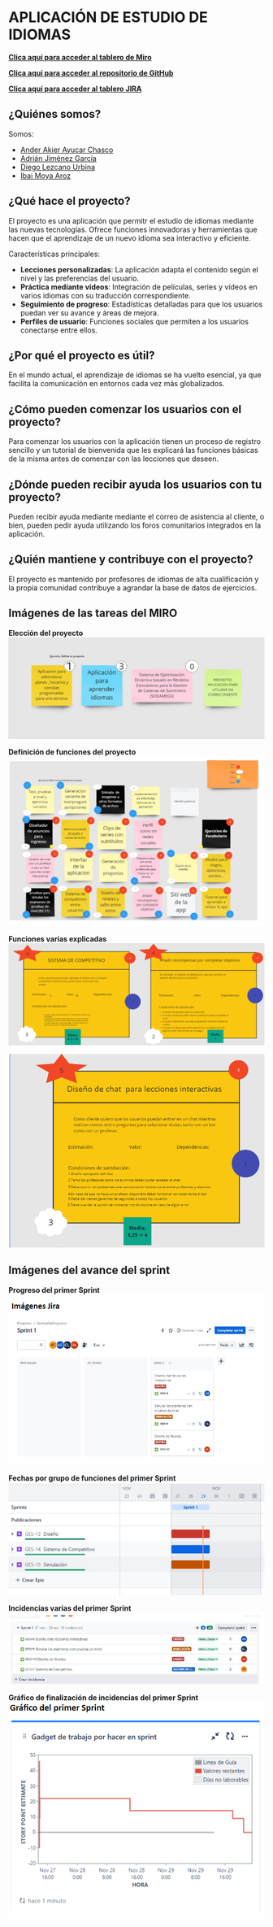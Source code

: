 # APLICACIÓN DE ESTUDIO DE IDIOMAS

[**Clica aquí para acceder al tablero de Miro**](https://miro.com/app/board/uXjVNUnKKi0=/)

[**Clica aquí para acceder al repositorio de GitHub**](https://github.com/ima1013/GESPRO)

[**Clica aquí para acceder al tablero JIRA**](https://alu-ajg1005.atlassian.net/jira/software/projects/GES/boards/2)

## ¿Quiénes somos?

Somos:
  - [Ander Akier Ayucar Chasco](mailto:aaa1042@alu.ubu.es)
  - [Adrián Jiménez García](mailto:ajg1005@alu.ubu.es)
  - [Diego Lezcano Urbina](mailto:dlu1001@alu.ubu.es)
  - [Ibai Moya Aroz](mailto:ima1013@alu.ubu.es)

## ¿Qué hace el proyecto?

El proyecto es una aplicación que permitr el estudio de idiomas mediante las nuevas tecnologías. Ofrece funciones 
innovadoras y herramientas que hacen que el aprendizaje de un nuevo idioma sea interactivo y eficiente.

Características principales:
- **Lecciones personalizadas**: La aplicación adapta el contenido según el nivel y las preferencias del usuario.
- **Práctica mediante vídeos**: Integración de películas, series y vídeos en varios idiomas con su traducción correspondiente.
- **Seguimiento de progreso**: Estadísticas detalladas para que los usuarios puedan ver su avance y áreas de mejora.
- **Perfiles de usuario**: Funciones sociales que permiten a los usuarios conectarse entre ellos.

## ¿Por qué el proyecto es útil?

En el mundo actual, el aprendizaje de idiomas se ha vuelto esencial, ya que facilita la comunicación en entornos cada vez 
más globalizados. 

## ¿Cómo pueden comenzar los usuarios con el proyecto?

Para comenzar los usuarios con la aplicación tienen un proceso de registro sencillo y un tutorial de bienvenida que les 
explicará las funciones básicas de la misma antes de comenzar con las lecciones que deseen.

## ¿Dónde pueden recibir ayuda los usuarios con tu proyecto?

Pueden recibir ayuda mediante mediante el correo de asistencia al cliente, o bien, pueden pedir ayuda utilizando los foros
comunitarios integrados en la aplicación. 

## ¿Quién mantiene y contribuye con el proyecto?

El proyecto es mantenido por profesores de idiomas de alta cualificación y la propia comunidad contribuye a 
agrandar la base de datos de ejercicios.

## Imágenes de las tareas del MIRO

**Elección del proyecto**
![Imagen miro tareas](https://github.com/ima1013/GESPRO/blob/main/imageD.png)

**Definición de funciones del proyecto**
![Imagen miro tareas](https://github.com/ima1013/GESPRO/blob/main/imageD(1).png)

**Funciones varias explicadas**
![Imagen miro tareas](https://github.com/ima1013/GESPRO/blob/main/imageD(2).png)

![Imagen miro tareas](https://github.com/ima1013/GESPRO/blob/main/image2.png)

## Imágenes del avance del sprint

**Progreso del primer Sprint**
![Imagen jira sprint 1](https://github.com/ima1013/GESPRO/blob/main/Captura%20de%20pantalla%202024-01-19%20190014.png)

**Fechas por grupo de funciones del primer Sprint**
![Imagen jira sprint 1](https://github.com/ima1013/GESPRO/blob/main/Captura%20de%20pantalla%202024-01-19%20190047.png)

**Incidencias varias del primer Sprint**
![Imagen jira sprint 1](https://github.com/ima1013/GESPRO/blob/main/Captura%20de%20pantalla%202024-01-19%20190103.png)

**Gráfico de finalización de incidencias del primer Sprint**
![Imagen jira sprint 1](https://github.com/ima1013/GESPRO/blob/main/Captura%20de%20pantalla%202024-01-19%20190123.png)
